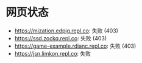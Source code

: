 # 网页状态
- https://mization.edpjg.repl.co: 失败 (403)
- https://ssd.zockq.repl.co: 失败 (403)
- https://game-example.rdianc.repl.co: 失败 (403)
- https://jsn.limkon.repl.co: 失败
